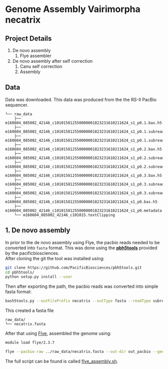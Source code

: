 # Genome Assembly Vairimorpha necatrix

## Project Details  

1. De novo assembly   
	1. Flye assembler
2. De novo assembly after self correction  
	1. Canu self correction
	2. Assembly  


## Data  

Data was downloaded. This data was produced from the the RS-II PacBio sequencer.  

```
└── raw_data
    ├── m160604_085002_42146_c101015812550000001823231610211624_s1_p0.1.bax.h5
    ├── m160604_085002_42146_c101015812550000001823231610211624_s1_p0.1.subreads.fasta
    ├── m160604_085002_42146_c101015812550000001823231610211624_s1_p0.1.subreads.fastq
    ├── m160604_085002_42146_c101015812550000001823231610211624_s1_p0.2.bax.h5
    ├── m160604_085002_42146_c101015812550000001823231610211624_s1_p0.2.subreads.fasta
    ├── m160604_085002_42146_c101015812550000001823231610211624_s1_p0.2.subreads.fastq
    ├── m160604_085002_42146_c101015812550000001823231610211624_s1_p0.3.bax.h5
    ├── m160604_085002_42146_c101015812550000001823231610211624_s1_p0.3.subreads.fasta
    ├── m160604_085002_42146_c101015812550000001823231610211624_s1_p0.3.subreads.fastq
    ├── m160604_085002_42146_c101015812550000001823231610211624_s1_p0.bas.h5
    ├── m160604_085002_42146_c101015812550000001823231610211624_s1_p0.metadata.xml
    └── m160604_085002_42146_c101015.textClipping  
```  

## 1. De novo assembly  
In prior to the de novo assembly using Flye, the pacbio reads needed to be converted into `fasta` format. This was done using the [**pbh5tools**](https://github.com/PacificBiosciences/pbh5tools/blob/master/doc/index.rst) provided by the pacificbiosciences.  
After cloning the git the tool was installed using:  
```bash
git clone https://github.com/PacificBiosciences/pbh5tools.git  
cd pbh5tools/ 
python setup.py install --user 
```  

Then after exporting the path, the pacbio reads was converted into simple fasta format:  
```bash 
bash5tools.py --outFilePrefix necatrix --outType fasta --readType subreads m160604_085002_42146_c101015812550000001823231610211624_s1_p0.bas.h5  
```   

This created a fasta file 
```
raw_data/
└── necatrix.fasta
```  


After that using [Flye](https://github.com/fenderglass/Flye), assembled the genome using: 
```bash
module load flye/2.3.7

flye --pacbio-raw ../raw_data/necatrix.fasta --out-dir out_pacbio --genome-size 5m --threads 32 
```  

The full script can be found is called [flye_assembly.sh](/flye_assembly/flye_assembly.sh).  

  
